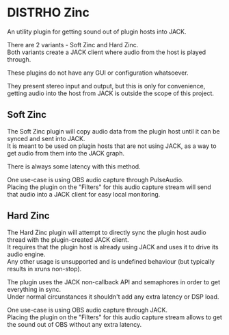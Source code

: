 # DISTRHO Zinc

An utility plugin for getting sound out of plugin hosts into JACK.

There are 2 variants - Soft Zinc and Hard Zinc.  
Both variants create a JACK client where audio from the host is played through.

These plugins do not have any GUI or configuration whatsoever.

They present stereo input and output, but this is only for convenience, getting audio into the host from JACK is outside the scope of this project.

## Soft Zinc

The Soft Zinc plugin will copy audio data from the plugin host until it can be synced and sent into JACK.  
It is meant to be used on plugin hosts that are not using JACK, as a way to get audio from them into the JACK graph.

There is always some latency with this method.

One use-case is using OBS audio capture through PulseAudio.  
Placing the plugin on the "Filters" for this audio capture stream will send that audio into a JACK client for easy local monitoring.

## Hard Zinc

The Hard Zinc plugin will attempt to directly sync the plugin host audio thread with the plugin-created JACK client.  
It requires that the plugin host is already using JACK and uses it to drive its audio engine.  
Any other usage is unsupported and is undefined behaviour (but typically results in xruns non-stop).

The plugin uses the JACK non-callback API and semaphores in order to get everything in sync.  
Under normal circunstances it shouldn't add any extra latency or DSP load.

One use-case is using OBS audio capture through JACK.  
Placing the plugin on the "Filters" for this audio capture stream allows to get the sound out of OBS without any extra latency.
